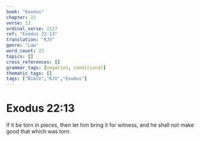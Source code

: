 ```yaml
---
book: "Exodus"
chapter: 22
verse: 13
ordinal_verse: 2127
ref: "Exodus 22:13"
translation: "KJV"
genre: "Law"
word_count: 23
topics: []
cross_references: []
grammar_tags: [negation, conditional]
thematic_tags: []
tags: ["Bible","KJV","Exodus"]
---
```


# Exodus 22:13

If it be torn in pieces, then let him bring it for witness, and he shall not make good that which was torn.
